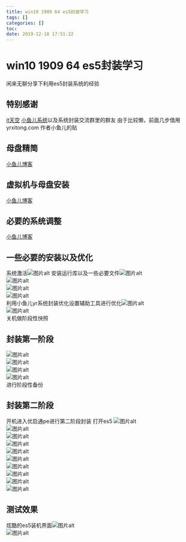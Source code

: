 ```yaml
---
title: win10 1909 64 es5封装学习
tags: []
categories: []
toc: 
date: 2019-12-18 17:51:22
---
```

# win10 1909 64 es5封装学习
<!--more-->
闲来无聊分享下利用es5封装系统的经验
## 特别感谢
[it天空](https://www.itsk.com/) [小鱼儿系统](www.yrxitong.com)以及系统封装交流群里的群友
由于比较懒，前面几步借用yrxitong.com 作者小鱼儿的贴
## 母盘精简 
[小鱼儿博客](https://www.yrxitong.com/h-nd-131.html#_np=2_480)
## 虚拟机与母盘安装 
[小鱼儿博客](https://www.yrxitong.com/h-nd-132.html#_np=2_480)
## 必要的系统调整
[小鱼儿博客](https://www.yrxitong.com/h-nd-133.html#_np=2_480) 
## 一些必要的安装以及优化
系统激活![图片alt](https://img.alicdn.com/imgextra/i1/3553373554/O1CN01Ms610E1c7mCGcjOQi_!!3553373554.png)
安装运行库以及一些必要文件![图片alt](https://img.alicdn.com/imgextra/i2/3553373554/O1CN0124Glx51c7mCEgkL4I_!!3553373554.png)  
![图片alt](https://img.alicdn.com/imgextra/i4/3553373554/O1CN01esiCyi1c7mCGTH2QL_!!3553373554.png)  
![图片alt](https://img.alicdn.com/imgextra/i1/3553373554/O1CN01JHql031c7mCEDAyMW_!!3553373554.png)  
![图片alt](https://img.alicdn.com/imgextra/i2/3553373554/O1CN01mJ5Eci1c7mCHwYsn9_!!3553373554.png)  
利用小鱼儿yr系统封装优化设置辅助工具进行优化![图片alt](https://img.alicdn.com/imgextra/i4/3553373554/O1CN01i52ndK1c7mCEDCa76_!!3553373554.png)  
![图片alt](https://img.alicdn.com/imgextra/i1/3553373554/O1CN01eikzPD1c7mCIz2XTJ_!!3553373554.png)  
关机做阶段性快照
## 封装第一阶段
![图片alt](https://img.alicdn.com/imgextra/i3/3553373554/O1CN01h9gG5R1c7mCFpwZv3_!!3553373554.png)  
![图片alt](https://img.alicdn.com/imgextra/i1/3553373554/O1CN01SJfQOc1c7mCF0xkos_!!3553373554.png)  
![图片alt](https://img.alicdn.com/imgextra/i2/3553373554/O1CN01Ovcx6O1c7mCEVLQB2_!!3553373554.png)  
![图片alt](https://img.alicdn.com/imgextra/i1/3553373554/O1CN01AICbj51c7mCEglPbR_!!3553373554.png)  
进行阶段性备份
## 封装第二阶段
开机进入优启通pe进行第二阶段封装 打开es5
![图片alt](https://img.alicdn.com/imgextra/i1/3553373554/O1CN01ryZhfu1c7mCIYgHgo_!!3553373554.png)  
![图片alt](https://img.alicdn.com/imgextra/i4/3553373554/O1CN01R8dVwW1c7mCIz2jxm_!!3553373554.png)  
![图片alt](https://img.alicdn.com/imgextra/i1/3553373554/O1CN01l2LWJG1c7mCGchiY9_!!3553373554.png)  
![图片alt](https://img.alicdn.com/imgextra/i1/3553373554/O1CN01kxbneL1c7mCCUQaEq_!!3553373554.png)  
![图片alt](https://img.alicdn.com/imgextra/i2/3553373554/O1CN01DO39cL1c7mCHPVSzn_!!3553373554.png)  
![图片alt](https://img.alicdn.com/imgextra/i1/3553373554/O1CN01TJoX5Z1c7mCEgj47t_!!3553373554.png)  
![图片alt](https://img.alicdn.com/imgextra/i4/3553373554/O1CN017KLkf21c7mCGckOr9_!!3553373554.png)  
![图片alt](https://img.alicdn.com/imgextra/i4/3553373554/O1CN01EA1eOq1c7mCFpvqE2_!!3553373554.png)  
![图片alt](https://img.alicdn.com/imgextra/i1/3553373554/O1CN01ov2bwj1c7mCGVjACd_!!3553373554.png)  
![图片alt](https://img.alicdn.com/imgextra/i1/3553373554/O1CN01ov2bwj1c7mCGVjACd_!!3553373554.png)  
## 测试效果
炫酷的es5装机界面![图片alt](https://img.alicdn.com/imgextra/i4/3553373554/O1CN017m9NJ71c7mCGWirPW_!!3553373554.png)  
![图片alt](https://img.alicdn.com/imgextra/i1/3553373554/O1CN01sO1oqV1c7mCF3yvEt_!!3553373554.png)  
 









